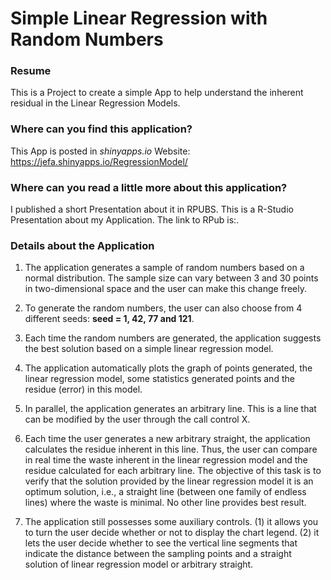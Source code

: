 # Simple Linear Regression with Random Numbers

### Resume
This is a Project to create a simple App to help understand the inherent residual in the Linear Regression Models.

### Where can you find this application?
This App is posted in *shinyapps.io* Website: https://jefa.shinyapps.io/RegressionModel/

### Where can you read a little more about this application?
I published a short Presentation about it in RPUBS. This is a R-Studio Presentation about my Application. The link to RPub is:.

### Details about the Application

1. The application generates a sample of random numbers based on a normal distribution. The sample size can vary between 3 and 30 points in two-dimensional space and the user can make this change freely.

2. To generate the random numbers, the user can also choose from 4 different seeds: **seed = 1, 42, 77 and 121**.

3. Each time the random numbers are generated, the application suggests the best solution based on a simple linear regression model.

4. The application automatically plots the graph of points generated, the linear regression model, some statistics generated points and the residue (error) in this model.

5. In parallel, the application generates an arbitrary line. This is a line that can be modified by the user through the call control X.

6. Each time the user generates a new arbitrary straight, the application calculates the residue inherent in this line. Thus, the user can compare in real time the waste inherent in the linear regression model and the residue calculated for each arbitrary line. The objective of this task is to verify that the solution provided by the linear regression model it is an optimum solution, i.e., a straight line (between one family of endless lines) where the waste is minimal. No other line provides best result.

7. The application still possesses some auxiliary controls. (1) it allows you to turn the user decide whether or not to display the chart legend. (2) it lets the user decide whether to see the vertical line segments that indicate the distance between the sampling points and a straight solution of linear regression model or arbitrary straight.
